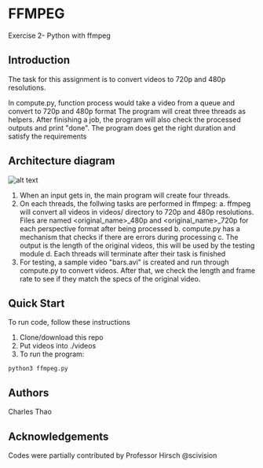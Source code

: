 # FFMPEG
Exercise 2- Python with ffmpeg

## Introduction
The task for this assignment is to convert videos to 720p and 480p resolutions. 

In compute.py, function process would take a video from a queue and convert to 720p and 480p format
The program will creat three threads as helpers. 
After finishing a job, the program will also check the processed outputs and print "done". 
The program does get the right duration and satisfy the requirements

## Architecture diagram
![alt text](https://i.imgur.com/RLFTDzv.jpg)

1. When an input gets in, the main program will create four threads.
2. On each threads, the follwing tasks are performed in ffmpeg:
    a. ffmpeg will convert all videos in videos/ directory to 720p and 480p resolutions. Files are named <original_name>_480p and <original_name>_720p for each perspective format after being processed
    b. compute.py has a mechanism that checks if there are errors during processing
    c. The output is the length of the original videos, this will be used by the testing module
    d. Each threads will terminate after their task is finished
3. For testing, a sample video "bars.avi" is created and run through compute.py to convert videos. After that, we check the length and frame rate to see if they match the specs of the original video.



## Quick Start
To run code, follow these instructions
1. Clone/download this repo
2. Put videos into ./videos
3. To run the program:
```
python3 ffmpeg.py
```

## Authors
Charles Thao

## Acknowledgements
Codes were partially contributed by Professor Hirsch @scivision
